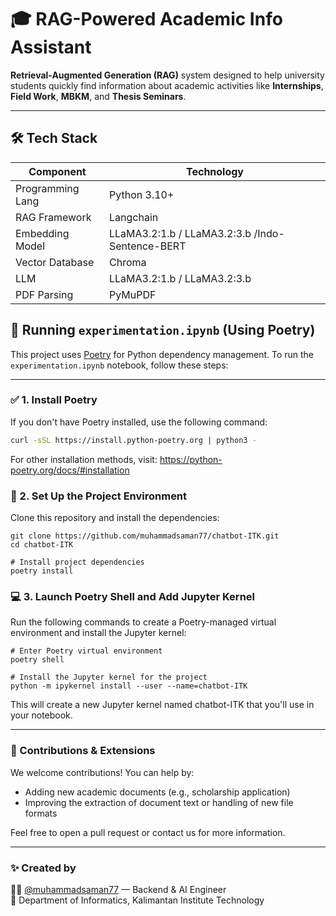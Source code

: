   # 🎓 RAG-Powered Academic Info Assistant

  **Retrieval-Augmented Generation (RAG)** system designed to help university students quickly find information about academic activities like **Internships**, **Field Work**, **MBKM**, and **Thesis Seminars**.

  ---

## 🛠️ Tech Stack

  | Component         | Technology                |
|-------------------|---------------------------|
| Programming Lang  | Python 3.10+              |
| RAG Framework     | Langchain                 |
| Embedding Model   | LLaMA3.2:1.b / LLaMA3.2:3.b /Indo-Sentence-BERT        |
| Vector Database   | Chroma   |
| LLM               | LLaMA3.2:1.b / LLaMA3.2:3.b  |
| PDF Parsing       | PyMuPDF |

## 🧪 Running `experimentation.ipynb` (Using Poetry)

This project uses [Poetry](https://python-poetry.org/) for Python dependency management. To run the `experimentation.ipynb` notebook, follow these steps:

---
### ✅ 1. Install Poetry

If you don't have Poetry installed, use the following command:

```bash
curl -sSL https://install.python-poetry.org | python3 - 
```
For other installation methods, visit: https://python-poetry.org/docs/#installation
### 🔧 2. Set Up the Project Environment
Clone this repository and install the dependencies:
```
git clone https://github.com/muhammadsaman77/chatbot-ITK.git
cd chatbot-ITK

# Install project dependencies
poetry install
```

### 💻 3. Launch Poetry Shell and Add Jupyter Kernel
Run the following commands to create a Poetry-managed virtual environment and install the Jupyter kernel:
```
# Enter Poetry virtual environment
poetry shell

# Install the Jupyter kernel for the project
python -m ipykernel install --user --name=chatbot-ITK

```
This will create a new Jupyter kernel named chatbot-ITK that you'll use in your notebook.

---
### 🧠 Contributions & Extensions


We welcome contributions! You can help by:

- Adding new academic documents (e.g., scholarship application)
- Improving the extraction of document text or handling of new file formats

Feel free to open a pull request or contact us for more information.

---

### ✨ Created by

👨‍💻 [@muhammadsaman77](https://github.com/muhammadsaman77) — Backend & AI Engineer  
📘  Department of Informatics, Kalimantan Institute Technology

